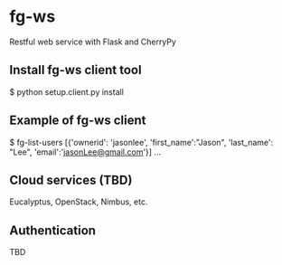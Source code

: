 fg-ws
=====

Restful web service with Flask and CherryPy

Install fg-ws client tool
--------------------------
$ python setup.client.py install

Example of fg-ws client
------------------------
$ fg-list-users
[{'ownerid': 'jasonlee', 'first_name':"Jason", 'last_name': "Lee", 'email':'jasonLee@gmail.com'}]
...

Cloud services (TBD)
----------------------
Eucalyptus, OpenStack, Nimbus, etc. 


Authentication
---------------
TBD

